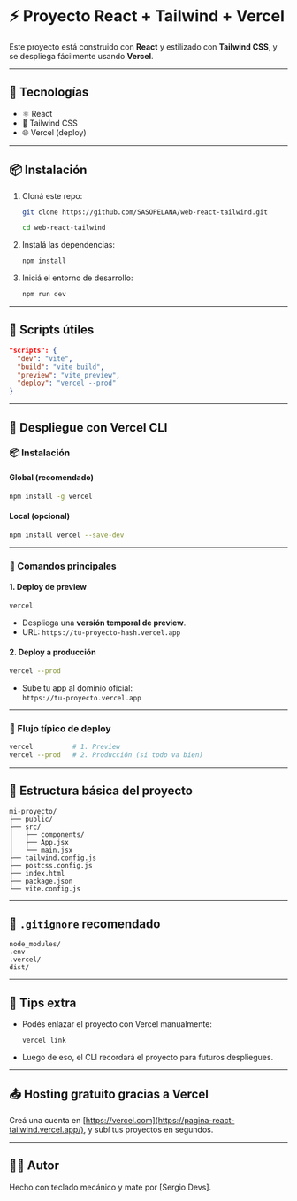 # ⚡ Proyecto React + Tailwind + Vercel

Este proyecto está construido con **React** y estilizado con **Tailwind CSS**, y se despliega fácilmente usando **Vercel**.

---

## 🚀 Tecnologías

- ⚛️ React
- 🎨 Tailwind CSS
- 🌐 Vercel (deploy)

---

## 📦 Instalación

1. Cloná este repo:

   ```bash
   git clone https://github.com/SASOPELANA/web-react-tailwind.git

   cd web-react-tailwind
   ```

2. Instalá las dependencias:

   ```bash
   npm install
   ```

3. Iniciá el entorno de desarrollo:
   ```bash
   npm run dev
   ```

---

## 🌈 Scripts útiles

```json
"scripts": {
  "dev": "vite",
  "build": "vite build",
  "preview": "vite preview",
  "deploy": "vercel --prod"
}
```

---

## 🧾 Despliegue con Vercel CLI

### 📦 Instalación

#### Global (recomendado)

```bash
npm install -g vercel
```

#### Local (opcional)

```bash
npm install vercel --save-dev
```

---

### 🔧 Comandos principales

#### 1. Deploy de preview

```bash
vercel
```

- Despliega una **versión temporal de preview**.
- URL: `https://tu-proyecto-hash.vercel.app`

#### 2. Deploy a producción

```bash
vercel --prod
```

- Sube tu app al dominio oficial:  
  `https://tu-proyecto.vercel.app`

---

### 🔁 Flujo típico de deploy

```bash
vercel          # 1. Preview
vercel --prod   # 2. Producción (si todo va bien)
```

---

## 📂 Estructura básica del proyecto

```
mi-proyecto/
├── public/
├── src/
│   ├── components/
│   ├── App.jsx
│   └── main.jsx
├── tailwind.config.js
├── postcss.config.js
├── index.html
├── package.json
└── vite.config.js
```

---

## 🛑 `.gitignore` recomendado

```gitignore
node_modules/
.env
.vercel/
dist/
```

---

## 🧠 Tips extra

- Podés enlazar el proyecto con Vercel manualmente:
  ```bash
  vercel link
  ```
- Luego de eso, el CLI recordará el proyecto para futuros despliegues.

---

## 📤 Hosting gratuito gracias a Vercel

Creá una cuenta en [https://vercel.com](https://pagina-react-tailwind.vercel.app/), y subí tus proyectos en segundos.

---

## 🧑‍💻 Autor

Hecho con teclado mecánico y mate por [Sergio Devs].





